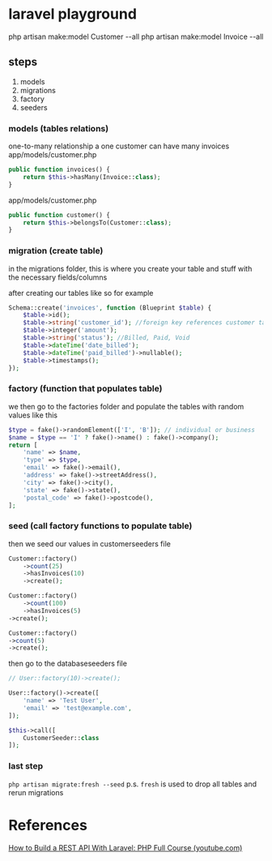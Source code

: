 # laravel playground
php artisan make:model Customer --all
php artisan make:model Invoice --all

## steps
1. models
2. migrations
3. factory
4. seeders

### models (tables relations)
one-to-many relationship
a one customer can have many invoices
app/models/customer.php
```php
public function invoices() {
	return $this->hasMany(Invoice::class);
}
```

app/models/customer.php
```php
public function customer() {
	return $this->belongsTo(Customer::class);
}
```

### migration (create table)
in the migrations folder, this is where you create your table and stuff with the necessary fields/columns

after creating our tables like so for example
```php
Schema::create('invoices', function (Blueprint $table) {
	$table->id();
	$table->string('customer_id'); //foreign key references customer table id column
	$table->integer('amount');
	$table->string('status'); //Billed, Paid, Void
	$table->dateTime('date_billed');
	$table->dateTime('paid_billed')->nullable();
	$table->timestamps();
});
```

### factory (function that populates table)
we then go to the factories folder 
and populate the tables with random values like this
```php
$type = fake()->randomElement(['I', 'B']); // individual or business
$name = $type == 'I' ? fake()->name() : fake()->company();
return [
	'name' => $name,
	'type' => $type,
	'email' => fake()->email(),
	'address' => fake()->streetAddress(),
	'city' => fake()->city(),
	'state' => fake()->state(),
	'postal_code' => fake()->postcode(),
];
```

### seed (call factory functions to populate table)
then we seed our values in customerseeders file
```php
Customer::factory()
	->count(25)
	->hasInvoices(10)
	->create();

Customer::factory()
	->count(100)
	->hasInvoices(5)
->create();

Customer::factory()
->count(5)
->create();
```

then go to the databaseseeders file
```php
// User::factory(10)->create();

User::factory()->create([
	'name' => 'Test User',
	'email' => 'test@example.com',
]);

$this->call([
	CustomerSeeder::class
]);
```

### last step
`php artisan migrate:fresh --seed`
p.s. `fresh` is used to drop all tables and rerun migrations
# References
[How to Build a REST API With Laravel: PHP Full Course (youtube.com)](https://www.youtube.com/watch?v=YGqCZjdgJJk&t=348s)
